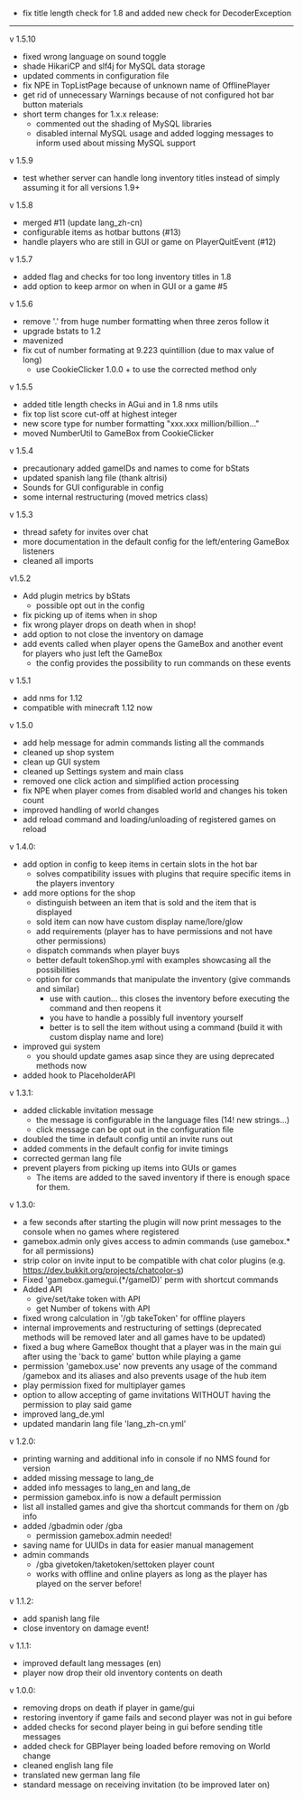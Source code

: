 - fix title length check for 1.8 and added new check for DecoderException


--------------------------------------------------
v 1.5.10
- fixed wrong language on sound toggle
- shade HikariCP and slf4j for MySQL data storage
- updated comments in configuration file
- fix NPE in TopListPage because of unknown name of OfflinePlayer
- get rid of unnecessary Warnings because of not configured hot bar button materials
- short term changes for 1.x.x release:
  - commented out the shading of MySQL libraries
  - disabled internal MySQL usage and added logging messages to inform used about missing MySQL support 

v 1.5.9
- test whether server can handle long inventory titles instead of simply assuming it for all versions 1.9+

v 1.5.8
- merged #11 (update lang_zh-cn)
- configurable items as hotbar buttons (#13)
- handle players who are still in GUI or game on PlayerQuitEvent (#12)

v 1.5.7
- added flag and checks for too long inventory titles in 1.8
- add option to keep armor on when in GUI or a game #5

v 1.5.6
- remove '.' from huge number formatting when three zeros follow it
- upgrade bstats to 1.2
- mavenized
- fix cut of number formating at 9.223 quintillion (due to max value of long)
  - use CookieClicker 1.0.0 + to use the corrected method only

v 1.5.5
- added title length checks in AGui and in 1.8 nms utils
- fix top list score cut-off at highest integer
- new score type for number formatting "xxx.xxx million/billion..."
- moved NumberUtil to GameBox from CookieClicker

v 1.5.4
- precautionary added gameIDs and names to come for bStats
- updated spanish lang file (thank altrisi)
- Sounds for GUI configurable in config
- some internal restructuring (moved metrics class)

v 1.5.3
- thread safety for invites over chat
- more documentation in the default config for the left/entering GameBox listeners
- cleaned all imports

v1.5.2
- Add plugin metrics by bStats
  - possible opt out in the config
- fix picking up of items when in shop
- fix wrong player drops on death when in shop!
- add option to not close the inventory on damage
- add events called when player opens the GameBox and another event for players who just left the GameBox
  - the config provides the possibility to run commands on these events

v 1.5.1
- add nms for 1.12
- compatible with minecraft 1.12 now

v 1.5.0
- add help message for admin commands listing all the commands
- cleaned up shop system
- clean up GUI system
- cleaned up Settings system and main class
- removed one click action and simplified action processing
- fix NPE when player comes from disabled world and changes his token count
- improved handling of world changes
- add reload command and loading/unloading of registered games on reload


v 1.4.0:
- add option in config to keep items in certain slots in the hot bar
  - solves compatibility issues with plugins that require specific items in the players inventory
- add more options for the shop
  - distinguish between an item that is sold and the item that is displayed
  - sold item can now have custom display name/lore/glow
  - add requirements (player has to have permissions and not have other permissions)
  - dispatch commands when player buys
  - better default tokenShop.yml with examples showcasing all the possibilities
  - option for commands that manipulate the inventory (give commands and similar)
    - use with caution... this closes the inventory before executing the command and then reopens it
    - you have to handle a possibly full inventory yourself
    - better is to sell the item without using a command (build it with custom display name and lore)
- improved gui system
  - you should update games asap since they are using deprecated methods now
- added hook to PlaceholderAPI

v 1.3.1:
- added clickable invitation message
  - the message is configurable in the language files (14! new strings...)
  - click message can be opt out in the configuration file
- doubled the time in default config until an invite runs out
- added comments in the default config for invite timings
- corrected german lang file
- prevent players from picking up items into GUIs or games
  - The items are added to the saved inventory if there is enough space for them.


v 1.3.0:
- a few seconds after starting the plugin will now print messages to the console when no games where registered
- gamebox.admin only gives access to admin commands (use gamebox.* for all permissions)
- strip color on invite input to be compatible with chat color plugins (e.g. https://dev.bukkit.org/projects/chatcolor-s)
- Fixed 'gamebox.gamegui.(*/gameID)' perm with shortcut commands
- Added API
  - give/set/take token with API
  - get Number of tokens with API
- fixed wrong calculation in '/gb takeToken' for offline players
- internal improvements and restructuring of settings (deprecated methods will be removed later and all games have to be updated)
- fixed a bug where GameBox thought that a player was in the main gui after using the 'back to game' button while playing a game
- permission 'gamebox.use' now prevents any usage of the command /gamebox and its aliases and also prevents usage of the hub item
- play permission fixed for multiplayer games
- option to allow accepting of game invitations WITHOUT having the permission to play said game
- improved lang_de.yml
- updated mandarin lang file 'lang_zh-cn.yml'


v 1.2.0:
- printing warning and additional info in console if no NMS found for version
- added missing message to lang_de
- added info messages to lang_en and lang_de
- permission gamebox.info is now a default permission
- list all installed games and give tha shortcut commands for them on /gb info
- added /gbadmin oder /gba
  - permission gamebox.admin needed!
- saving name for UUIDs in data for easier manual management
- admin commands
  - /gba givetoken/taketoken/settoken player count
  - works with offline and online players as long as the player has played on the server before!

v 1.1.2:
- add spanish lang file
- close inventory on damage event!

v 1.1.1:
- improved default lang messages (en)
- player now drop their old inventory contents on death


v 1.0.0:
- removing drops on death if player in game/gui
- restoring inventory if game fails and second player was not in gui before
- added checks for second player being in gui before sending title messages
- added check for GBPlayer being loaded before removing on World change
- cleaned english lang file
- translated new german lang file
- standard message on receiving invitation (to be improved later on)
